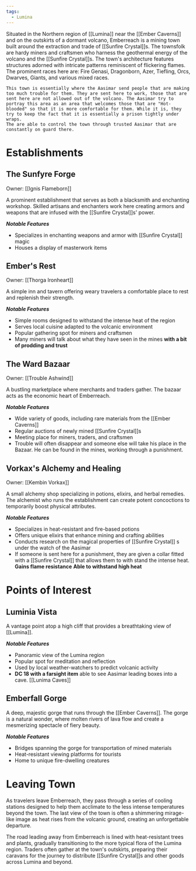```yaml
---
tags: 
  - Lumina
---
```

Situated in the Northern region of [[Lumina]] near the [[Ember Caverns]] and on the outskirts of a dormant volcano, Emberreach is a mining town built around the extraction and trade of [[Sunfire Crystal]]s. The townsfolk are hardy miners and craftsmen who harness the geothermal energy of the volcano and the [[Sunfire Crystal]]s. The town's architecture features structures adorned with intricate patterns reminiscent of flickering flames. 
The prominent races here are: Fire Genasi, Dragonborn, Azer, Tiefling, Orcs, Dwarves, Giants, and various mixed races.

	This town is essentially where the Aasimar send people that are making too much trouble for them. They are sent here to work, those that are sent here are not allowed out of the volcano. The Aasimar try to portray this area as an area that welcomes those that are "Hot-blooded" so that it is more comfortable for them. While it is, they try to keep the fact that it is essentially a prison tightly under wraps. 
	The are able to control the town through trusted Aasimar that are constantly on guard there. 
# Establishments

## The Sunfyre Forge
Owner: [[Ignis Flameborn]]

A prominent establishment that serves as both a blacksmith and enchanting workshop. Skilled artisans and enchanters work here creating armors and weapons that are infused with the [[Sunfire Crystal]]s' power.

***Notable Features***
- Specializes in enchanting weapons and armor with [[Sunfire Crystal]] magic
- Houses a display of masterwork items

## Ember's Rest
Owner: [[Thorga Ironheart]]

A simple inn and tavern offering weary travelers a comfortable place to rest and replenish their strength.

***Notable Features***
- Simple rooms designed to withstand the intense heat of the region
- Serves local cuisine adapted to the volcanic environment
- Popular gathering spot for miners and craftsmen
- Many miners will talk about what they have seen in the mines **with a bit of prodding and trust**

## The Ward Bazaar
Owner: [[Trouble Ashwind]]

A bustling marketplace where merchants and traders gather. The bazaar acts as the economic heart of Emberreach.

***Notable Features***
- Wide variety of goods, including rare materials from the [[Ember Caverns]]
- Regular auctions of newly mined [[Sunfire Crystal]]s
- Meeting place for miners, traders, and craftsmen
- Trouble will often disappear and someone else will take his place in the Bazaar. He can be found in the mines, working through a punishment. 

## Vorkax's Alchemy and Healing
Owner: [[Kembin Vorkax]]

A small alchemy shop specializing in potions, elixirs, and herbal remedies. The alchemist who runs the establishment can create potent concoctions to temporarily boost physical attributes.

***Notable Features***
- Specializes in heat-resistant and fire-based potions
- Offers unique elixirs that enhance mining and crafting abilities
- Conducts research on the magical properties of [[Sunfire Crystal]] s under the watch of the Aasimar
- If someone is sent here for a punishment, they are given a collar fitted with a [[Sunfire Crystal]] that allows them to with stand the intense heat. **Gains flame resistance** **Able to withstand high heat**

# Points of Interest

## Luminia Vista
A vantage point atop a high cliff that provides a breathtaking view of [[Lumina]].

***Notable Features***
- Panoramic view of the Lumina region
- Popular spot for meditation and reflection
- Used by local weather-watchers to predict volcanic activity
- **DC 18 with a farsight item** able to see Aasimar leading boxes into a cave. [[Lunima Caves]]

## Emberfall Gorge
A deep, majestic gorge that runs through the [[Ember Caverns]]. The gorge is a natural wonder, where molten rivers of lava flow and create a mesmerizing spectacle of fiery beauty.

***Notable Features***
- Bridges spanning the gorge for transportation of mined materials
- Heat-resistant viewing platforms for tourists
- Home to unique fire-dwelling creatures

# Leaving Town

As travelers leave Emberreach, they pass through a series of cooling stations designed to help them acclimate to the less intense temperatures beyond the town. The last view of the town is often a shimmering mirage-like image as heat rises from the volcanic ground, creating an unforgettable departure.

The road leading away from Emberreach is lined with heat-resistant trees and plants, gradually transitioning to the more typical flora of the Lumina region. Traders often gather at the town's outskirts, preparing their caravans for the journey to distribute [[Sunfire Crystal]]s and other goods across Lumina and beyond.